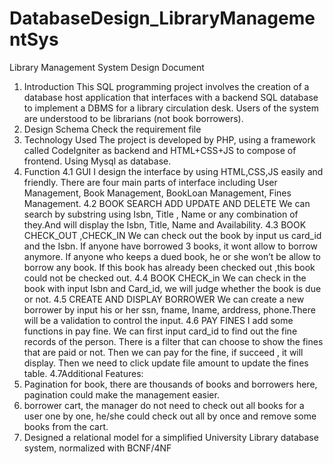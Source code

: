 # DatabaseDesign_LibraryManagementSys
Library Management System Design Document

1. Introduction
This SQL programming project involves the creation of a database host application that interfaces with a backend SQL database to implement a DBMS for a library circulation desk. Users of the system are understood to be librarians (not book borrowers).
2. Design Schema
Check the requirement file
3. Technology Used
The project is developed by PHP, using a framework called CodeIgniter as backend and HTML+CSS+JS to compose of frontend. Using Mysql as database.
4. Function
4.1 GUI
I design the interface by using HTML,CSS,JS easily and friendly. There are four main parts of interface including User Management, Book Management, BookLoan Management, Fines Management.
4.2 BOOK SEARCH ADD UPDATE AND DELETE
We can search by substring using Isbn, Title , Name or any combination of they.And will display the Isbn, Title, Name and Availability.
4.3 BOOK CHECK_OUT ,CHECK_IN
We can check out the book by input us card_id and the Isbn. If anyone have borrowed 3 books, it wont allow to borrow anymore. If anyone who keeps a dued book, he or she
won’t be allow to borrow any book. If this book has already been checked out ,this book could not be checked out. 4.4 BOOK CHECK_in
We can check in the book with input Isbn and Card_id, we will judge whether the book is due or not.
4.5 CREATE AND DISPLAY BORROWER
We can create a new borrower by input his or her ssn, fname, lname, arddress, phone.There will be a validation to control the input.
4.6 PAY FINES
I add some functions in pay fine. We can first input card_id to find out the fine
records of the person. There is a filter that can choose to show the fines that are
paid or not. Then we can pay for the fine, if succeed , it will display. Then we need to
click update file amount to update the fines table.
4.7Additional Features:
1. Pagination for book, there are thousands of books and borrowers here, pagination
could make the management easier.
2. borrower cart, the manager do not need to check out all books for a user one by
one, he/she could check out all by once and remove some books from the cart.
3. Designed a relational model for a simplified University Library database system, normalized with BCNF/4NF


